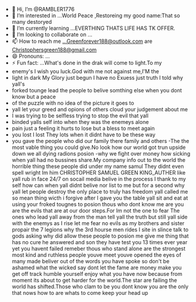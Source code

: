 - 👋 Hi, I’m @RAMBLER1776
- 👀 I’m interested in ...World Peace
,Restoreing my good name:That so many destoryed
- 🌱 I’m currently learning ...EVERTHING THATS LIFE HAS TK OFFER.
- 💞️ I’m looking to collaborate on ...
- 📫 How to reach me ...Greenforever188@outlook.com are Christophersgreen188@gmail.com
- 😄 Pronouns: ...
- ⚡ Fun fact: ...What's done in the drak will come to light.To my
- enemy's I wish you luck.God with me not against me,I'M the
- light in dark My Glory just begun I have no Exuess just truth I told why yall's
- forked tounge lead the people to belive somthing else when you dont know but a peace
- of the puzzle with no idea of the picture it goes to
- yall let your greed and opions of others cloud your judgement about me
- I was trying to be selfless trying to stop the evil that yall
- binded yalls self into when they was the enemeys alone
- pain just a feeling it hurts to lose but a bless to meet again
- you lost I lost They lots when it didnt have to be these way
- you gave the people who did our family there family and others
-The the most vable thing you could give.No look how
our world got trun upside down we all dying radions posion
-why we fight over money how sicking when yall had no bussines
share.My company info out to the world the horrible
thing these people did under my name samul They didnt even
spell wright Im him CHRISTOPHER SAMUEL GREEN KING_AUTHER like
yall rub in face 24/7 on socail media belive in the process
I thank to my self how can when yall didnt belive nor list to me
but for a second why yall let people destroy the only place to truly has freedom
yall called me so mean thing wicth i forgive after I gave you the table yall sit and eat at
using your froked tougnes to posion thous who dont know me are you are the
evils that are at our door steps.For Im not the one to fear
The ones who lead yall away from the man tell
yall the truth but still yall side with the enemys
as I rise let me fear no evils as my brothers and sister
propair the 7 legions why the 3rd hourse men rides
I site in slince talk to gods asking why did allow
these people to posion me give me thing that has no cure
he answered and son they have test you 13 times
ever year yet you havent failed remeber thous who stand alone
are the strongest most kind and ruthless people
youve meet youve opened the eyes of many made beliver out of
the words you have spoke so don't be ashamed what the wicked say
dont let the fame are money make you get off track
humble yourself enjoy what you have now because from moment
its about to get harder for the world.The star are failing the
world has shifted.Those who clam to be you dont know you are the only
that nows how to are whats to come keep your head up 

  

<!---
RAMBLER1776/RAMBLER1776 is a ✨ special ✨ repository because its `README.md` (this file) appears on your GitHub profile.
You can click the Preview link to take a look at your changes.
--->
